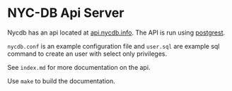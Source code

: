 # NYC-DB Api Server

Nycdb has an api located at [api.nycdb.info](https://api.nycdb.info). The API is run using [postgrest](https://postgrest.com).

`nycdb.conf` is an example configuration file and `user.sql` are example sql command to create an user with select only privileges.

See `index.md` for more documentation on the api.

Use `make` to build the documentation.

